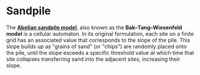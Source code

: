 # Sandpile
The [**Abelian sandpile model**](https://en.wikipedia.org/wiki/Abelian_sandpile_model), also known as the **Bak–Tang–Wiesenfeld model** is a cellular automaton. In its original formulation, each site on a finite grid has an associated value that corresponds to the slope of the pile. This slope builds up as "grains of sand" (or "chips") are randomly placed onto the pile, until the slope exceeds a specific threshold value at which time that site collapses transferring sand into the adjacent sites, increasing their slope. 

